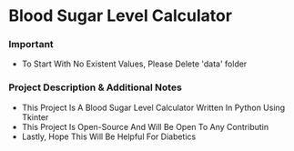 # Blood Sugar Level Calculator

<h3> Important </h3>

+ To Start With No Existent Values, Please Delete 'data' folder

<h3> Project Description & Additional Notes </h3>

+ This Project Is A Blood Sugar Level Calculator Written In Python Using Tkinter
+ This Project Is Open-Source And Will Be Open To Any Contributin
+ Lastly, Hope This Will Be Helpful For Diabetics
